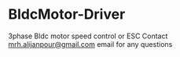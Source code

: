# BldcMotor-Driver
3phase Bldc motor speed control or ESC
Contact mrh.alijanpour@gmail.com email for any questions

